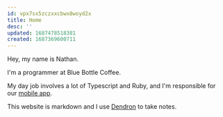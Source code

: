 ```yaml
---
id: vpx7sx5zczxxcbwx8woyd2x
title: Home
desc: ''
updated: 1687478518381
created: 1687369600711
---
```


Hey, my name is Nathan.

I'm a programmer at Blue Bottle Coffee.

My day job involves a lot of Typescript and Ruby, and I'm responsible for our [mobile app](https://apps.apple.com/us/app/blue-bottle-coffee/id1440573734).


This website is markdown and I use [Dendron](https://www.dendron.so/) to take notes. 
